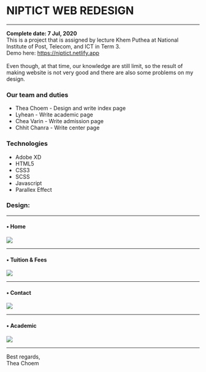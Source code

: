 # NIPTICT WEB REDESIGN
<hr>
<b>Complete date: 7 Jul, 2020</b>
<br>
This is a project that is assigned by lecture Khem Puthea at National Institute of Post, Telecom, and ICT in Term 3.<br>
Demo here: <a href="https://niptict.netlify.app" target="_blank">https://niptict.netlify.app</a>
<br><br>
Even though, at that time, our knowledge are still limit, so the result of making website is not very good and there are also some problems on my design.<br>

### Our team and duties
* Thea Choem - Design and write index page
* Lyhean - Write academic page
* Chea Varin - Write admission page
* Chhit Chanra - Write center page

### Technologies
* Adobe XD
* HTML5
* CSS3
* SCSS
* Javascript
* Parallex Effect

### Design:
<hr>

#### • Home
<img src="../assets/portfolio/niptict/home.png"><br>
<hr>

#### • Tuition & Fees
<img src="../assets/portfolio/niptict/tuitionfee.png"><br>
<hr>

#### • Contact
<img src="../assets/portfolio/niptict/contact.png"><br>
<hr>

#### • Academic
<img src="../assets/portfolio/niptict/academic.png"><br>
<hr>

Best regards,<br>
Thea Choem
